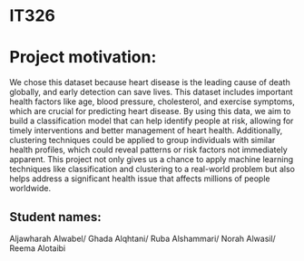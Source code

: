 # IT326

# Project motivation: 
We chose this dataset because heart disease is the leading cause of death globally, and early detection can save lives. This dataset includes important health factors like age, blood pressure, cholesterol, and exercise symptoms, which are crucial for predicting heart disease. By using this data, we aim to build a classification model that can help identify people at risk, allowing for timely interventions and better management of heart health. Additionally, clustering techniques could be applied to group individuals with similar health profiles, which could reveal patterns or risk factors not immediately apparent. This project not only gives us a chance to apply machine learning techniques like classification and clustering to a real-world problem but also helps address a significant health issue that affects millions of people worldwide.

## Student names:
Aljawharah Alwabel/ ​Ghada Alqhtani/ ​Ruba Alshammari/ ​Norah Alwasil/ Reema Alotaibi
